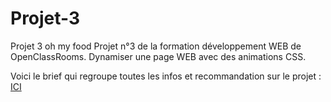 # Projet-3
Projet 3 oh my food
Projet n°3 de la formation développement WEB de OpenClassRooms. Dynamiser une page WEB avec des animations CSS.

Voici le brief qui regroupe toutes les infos et recommandation sur le projet : <a href="https://s3.eu-west-1.amazonaws.com/course.oc-static.com/projects/Front-End+V2/P3+CSS+animations/DW+P3+-+Brief+creatif+-+Ohmyfood!.pdf">ICI</a>
